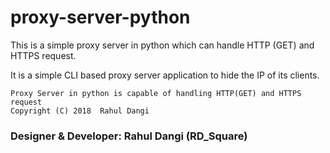 # proxy-server-python
This is a simple proxy server in python which can handle HTTP (GET) and HTTPS request.

It is a simple CLI based proxy server application to hide the IP of its clients.

    Proxy Server in python is capable of handling HTTP(GET) and HTTPS request
    Copyright (C) 2018  Rahul Dangi
    
### Designer & Developer: Rahul Dangi (RD_Square)
